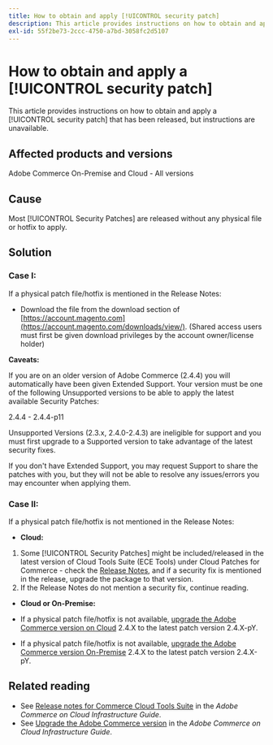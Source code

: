 ```yaml
---
title: How to obtain and apply [!UICONTROL security patch]
description: This article provides instructions on how to obtain and apply a [!UICONTROL security patch] that has been released, but instructions are unavailable.
exl-id: 55f2be73-2ccc-4750-a7bd-3058fc2d5107
---
```

# How to obtain and apply a [!UICONTROL security patch]

This article provides instructions on how to obtain and apply a [!UICONTROL security patch] that has been released, but instructions are unavailable.

## Affected products and versions 

Adobe Commerce On-Premise and Cloud - All versions

## Cause

Most [!UICONTROL Security Patches] are released without any physical file or hotfix to apply.

## Solution


### Case I:

If a physical patch file/hotfix is mentioned in the Release Notes:

* Download the file from the download section of [https://account.magento.com](https://account.magento.com/downloads/view/). (Shared access users must first be given download privileges by the account owner/license holder) 

**Caveats:**

If you are on an older version of Adobe Commerce (2.4.4) you will automatically have been given Extended Support. Your version must be one of the following Unsupported versions to be able to apply the latest available Security Patches:

2.4.4 - 2.4.4-p11

Unsupported Versions (2.3.x, 2.4.0-2.4.3) are ineligible for support and you must first upgrade to a Supported version to take advantage of the latest security fixes.

If you don't have Extended Support, you may request Support to share the patches with you, but they will not be able to resolve any issues/errors you may encounter when applying them.

### Case II:

If a physical patch file/hotfix is not mentioned in the Release Notes:

* **Cloud:**

1. Some [!UICONTROL Security Patches] might be included/released in the latest version of Cloud Tools Suite (ECE Tools) under Cloud Patches for Commerce - check the [Release Notes](https://experienceleague.adobe.com/en/docs/commerce-cloud-service/user-guide/release-notes/cloud-tools-suite), and if a security fix is mentioned in the release, upgrade the package to that version.
1. If the Release Notes do not mention a security fix, continue reading.

* **Cloud or On-Premise:**

* If a physical patch file/hotfix is not available, [upgrade the Adobe Commerce version on Cloud](https://experienceleague.adobe.com/en/docs/commerce-cloud-service/user-guide/develop/upgrade/commerce-version) 2.4.X to the latest patch version 2.4.X-pY. 
* If a physical patch file/hotfix is not available, [upgrade the Adobe Commerce version On-Premise](https://experienceleague.adobe.com/en/docs/commerce-operations/upgrade-guide/implementation/perform-upgrade) 2.4.X to the latest patch version 2.4.X-pY.

## Related reading

* See [Release notes for Commerce Cloud Tools Suite](https://experienceleague.adobe.com/en/docs/commerce-cloud-service/user-guide/release-notes/cloud-tools-suite) in the *Adobe Commerce on Cloud Infrastructure Guide*.
* See [Upgrade the Adobe Commerce version](https://experienceleague.adobe.com/en/docs/commerce-cloud-service/user-guide/develop/upgrade/commerce-version) in the *Adobe Commerce on Cloud Infrastructure Guide*.
